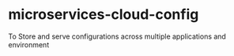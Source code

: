 # microservices-cloud-config
To Store and serve configurations across multiple applications and environment
